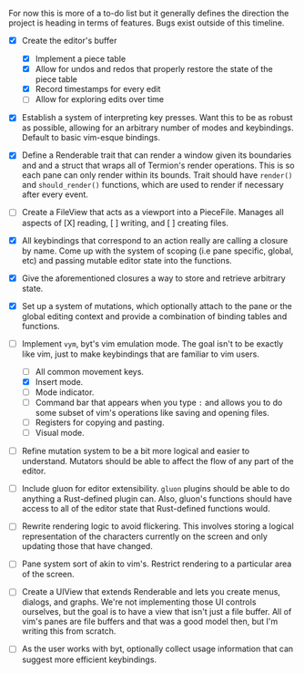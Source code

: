 For now this is more of a to-do list but it generally defines the direction the project is heading in terms of features. Bugs exist outside of this timeline.

- [X] Create the editor's buffer
  - [X] Implement a piece table
  - [X] Allow for undos and redos that properly restore the state of the piece
    table
  - [X] Record timestamps for every edit
  - [ ] Allow for exploring edits over time
- [X] Establish a system of interpreting key presses. Want this to be as robust
  as possible, allowing for an arbitrary number of modes and keybindings.
  Default to basic vim-esque bindings.
- [X] Define a Renderable trait that can render a window given its boundaries
  and and a struct that wraps all of Termion's render operations. This is so
  each pane can only render within its bounds. Trait should have `render()` and
  `should_render()` functions, which are used to render if necessary after
  every event.
- [ ] Create a FileView that acts as a viewport into a PieceFile. Manages all
  aspects of [X] reading, [ ] writing, and [ ] creating files.
- [X] All keybindings that correspond to an action really are calling a
  closure by name. Come up with the system of scoping (i.e pane specific,
  global, etc) and passing mutable editor state into the functions.
- [X] Give the aforementioned closures a way to store and retrieve arbitrary
  state.
- [X] Set up a system of mutations, which optionally attach to the pane or the
  global editing context and provide a combination of binding tables and
  functions.
- [ ] Implement `vym`, byt's vim emulation mode. The goal isn't to be exactly
  like vim, just to make keybindings that are familiar to vim users.
  - [ ] All common movement keys.
  - [X] Insert mode.
  - [ ] Mode indicator.
  - [ ] Command bar that appears when you type `:` and allows you to do some
    subset of vim's operations like saving and opening files.
  - [ ] Registers for copying and pasting.
  - [ ] Visual mode.
- [ ] Refine mutation system to be a bit more logical and easier to understand.
  Mutators should be able to affect the flow of any part of the editor.
- [ ] Include gluon for editor extensibility. `gluon` plugins should be able to
  do anything a Rust-defined plugin can. Also, gluon's functions should have
    access to all of the editor state that Rust-defined functions would.
- [ ] Rewrite rendering logic to avoid flickering. This involves storing a
  logical representation of the characters currently on the screen and only
  updating those that have changed.
- [ ] Pane system sort of akin to vim's. Restrict rendering to a particular
  area of the screen.
- [ ] Create a UIView that extends Renderable and lets you create menus,
  dialogs, and graphs. We're not implementing those UI controls ourselves, but
  the goal is to have a view that isn't just a file buffer. All of vim's panes
  are file buffers and that was a good model then, but I'm writing this from
  scratch.
- [ ] As the user works with byt, optionally collect usage information that can
  suggest more efficient keybindings.

